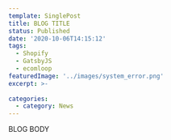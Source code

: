```yaml
---
template: SinglePost
title: BLOG TITLE
status: Published
date: '2020-10-06T14:15:12'
tags:
  - Shopify
  - GatsbyJS
  - ecomloop
featuredImage: '../images/system_error.png'
excerpt: >-
  
categories:
  - category: News
---
```


BLOG BODY
